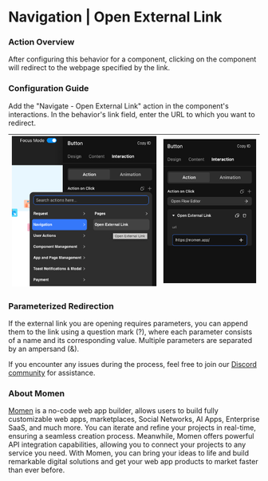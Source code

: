 # Navigation | Open External Link

### **Action Overview**

After configuring this behavior for a component, clicking on the component will redirect to the webpage specified by the link.

### **Configuration Guide**

Add the "Navigate - Open External Link" action in the component's interactions. In the behavior's link field, enter the URL to which you want to redirect.

| <img src="../../../../../.gitbook/assets/0 (42).png" alt="" data-size="original"> | <img src="../../../../../.gitbook/assets/1 (81).png" alt="" data-size="original"> |
| --------------------------------------------------------------------------------- | --------------------------------------------------------------------------------- |

### **Parameterized Redirection**

If the external link you are opening requires parameters, you can append them to the link using a question mark (?), where each parameter consists of a name and its corresponding value. Multiple parameters are separated by an ampersand (&).



If you encounter any issues during the process, feel free to join our [Discord community](https://discord.com/invite/UCyhySSXfz) for assistance.

### **About Momen​​**

[Momen](https://momen.app/?channel=blog-about) is a no-code web app builder, allows users to build fully customizable web apps, marketplaces, Social Networks, AI Apps, Enterprise SaaS, and much more. You can iterate and refine your projects in real-time, ensuring a seamless creation process. Meanwhile, Momen offers powerful API integration capabilities, allowing you to connect your projects to any service you need. With Momen, you can bring your ideas to life and build remarkable digital solutions and get your web app products to market faster than ever before.​​

